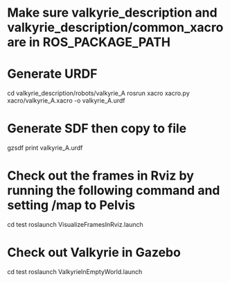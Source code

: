 # Make sure valkyrie_description and valkyrie_description/common_xacro are in ROS_PACKAGE_PATH

# Generate URDF
cd valkyrie_description/robots/valkyrie_A
rosrun xacro xacro.py xacro/valkyrie_A.xacro -o valkyrie_A.urdf

# Generate SDF then copy to file
gzsdf print valkyrie_A.urdf

# Check out the frames in Rviz by running the following command and setting /map to Pelvis
cd test
roslaunch VisualizeFramesInRviz.launch

# Check out Valkyrie in Gazebo
cd test
roslaunch ValkyrieInEmptyWorld.launch
